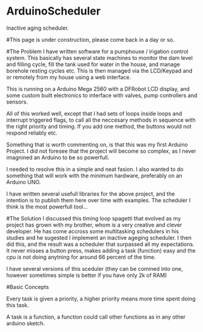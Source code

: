 # ArduinoScheduler
Inactive aging scheduler.

#This page is under construction, please come back in a day or so.

#The Problem
I have written software for a pumphouse / irigation control system.
This basically has several state machines to monitor the dam level and filling cycle, 
fill the tank used for water in the house, and manage borehole resting cycles etc.
This is then managed via the LCD/Keypad and or remotely from my house using a web interface.

This is running on a Arduino Mega 2560 with a DFRobot LCD display, and some custom built electronics
to interface with valves, pump controllers and sensors.

All of this worked well, except that I had sets of loops inside loops and interrupt triggered flags, to call all
the neccesary methods in sequence with the right priority and timing. If you add one method, the buttons would not
respond reliably etc.

Something that is worth commenting on, is that this was my first Arduino Project. I did not foresee that the
project will become so complex, as I never imagnined an Arduino to be so powerfull.

I needed to resolve this in a simple and neat fasion. I also wanted to do something that will work with the
minimum hardware, preferably on an Arduino UNO.

I have written several usefull libraries for the above project, and the intention is to publish them here
over time with examples. The scheduler I think is the most powerfull tool...

#The Solution
I discussed this timing loop spagetti that evolved as my project has grown with my brother, whom is
a very creative and clever developer. He has come accross some multitasking schedulers in his studies and he
sugested I implement an inactive ageging scheduler. I then did this, and the result was a scheduler that
surpassed all my expectations. It never misses a button press, makes adding a task (function) easy and
the cpu is not doing anytning for around 66 percent of the time.

I have several versions of this sceduler (they can be comined into one, however sometimes simple is better if
you have only 2k of RAM)

#Basic Concepts

Every task is given a priority, a higher priority means more time spent doing this task.

A task is a function, a function could call other functions as in any other arduino sketch.


